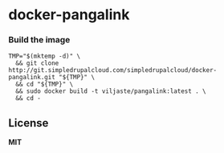# docker-pangalink

### Build the image

    TMP="$(mktemp -d)" \
      && git clone http://git.simpledrupalcloud.com/simpledrupalcloud/docker-pangalink.git "${TMP}" \
      && cd "${TMP}" \
      && sudo docker build -t viljaste/pangalink:latest . \
      && cd -

## License

**MIT**
